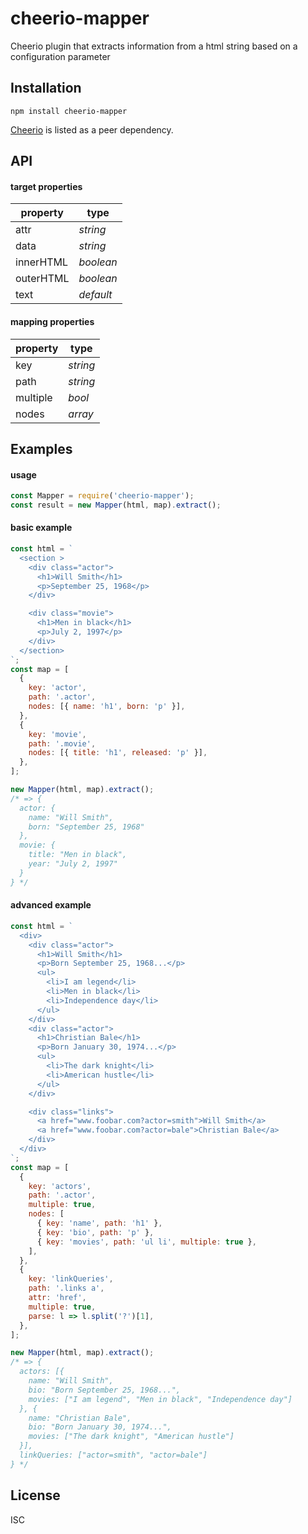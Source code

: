 # cheerio-mapper

Cheerio plugin that extracts information from a html string based on a configuration parameter

## Installation

`npm install cheerio-mapper`

[Cheerio](https://www.npmjs.com/package/cheerio) is listed as a peer dependency.

## API

#### target properties

| property  | type      |
| --------- | --------- |
| attr      | _string_  |
| data      | _string_  |
| innerHTML | _boolean_ |
| outerHTML | _boolean_ |
| text      | _default_ |

#### mapping properties

| property | type     |
| -------- | -------- |
| key      | _string_ |
| path     | _string_ |
| multiple | _bool_   |
| nodes    | _array_  |

## Examples

#### usage

```js
const Mapper = require('cheerio-mapper');
const result = new Mapper(html, map).extract();
```

#### basic example

```js
const html = `
  <section >
    <div class="actor">
      <h1>Will Smith</h1>
      <p>September 25, 1968</p>
    </div>

    <div class="movie">
      <h1>Men in black</h1>
      <p>July 2, 1997</p>
    </div>
  </section>
`;
const map = [
  {
    key: 'actor',
    path: '.actor',
    nodes: [{ name: 'h1', born: 'p' }],
  },
  {
    key: 'movie',
    path: '.movie',
    nodes: [{ title: 'h1', released: 'p' }],
  },
];

new Mapper(html, map).extract();
/* => {
  actor: {
    name: "Will Smith",
    born: "September 25, 1968"
  },
  movie: {
    title: "Men in black",
    year: "July 2, 1997"
  }
} */
```

#### advanced example

```js
const html = `
  <div>
    <div class="actor">
      <h1>Will Smith</h1>
      <p>Born September 25, 1968...</p>
      <ul>
        <li>I am legend</li>
        <li>Men in black</li>
        <li>Independence day</li>
      </ul>
    </div>
    <div class="actor">
      <h1>Christian Bale</h1>
      <p>Born January 30, 1974...</p>
      <ul>
        <li>The dark knight</li>
        <li>American hustle</li>
      </ul>
    </div>

    <div class="links">
      <a href="www.foobar.com?actor=smith">Will Smith</a>
      <a href="www.foobar.com?actor=bale">Christian Bale</a>
    </div>
  </div>
`;
const map = [
  {
    key: 'actors',
    path: '.actor',
    multiple: true,
    nodes: [
      { key: 'name', path: 'h1' },
      { key: 'bio', path: 'p' },
      { key: 'movies', path: 'ul li', multiple: true },
    ],
  },
  {
    key: 'linkQueries',
    path: '.links a',
    attr: 'href',
    multiple: true,
    parse: l => l.split('?')[1],
  },
];

new Mapper(html, map).extract();
/* => {
  actors: [{
    name: "Will Smith",
    bio: "Born September 25, 1968...",
    movies: ["I am legend", "Men in black", "Independence day"]
  }, {
    name: "Christian Bale",
    bio: "Born January 30, 1974...",
    movies: ["The dark knight", "American hustle"]
  }],
  linkQueries: ["actor=smith", "actor=bale"]
} */
```

## License

ISC
